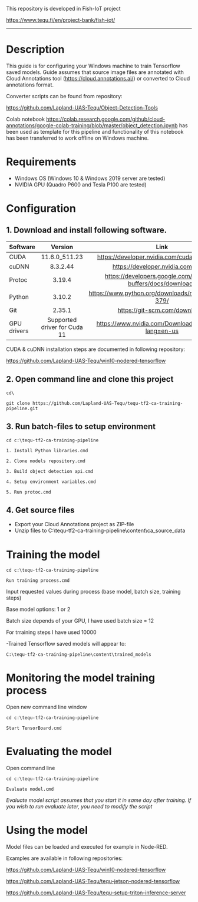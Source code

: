 This repository is developed in Fish-IoT project

https://www.tequ.fi/en/project-bank/fish-iot/ 

---

# Description 

This guide is for configuring your Windows machine to train Tensorflow saved models. Guide assumes that source image files are annotated with Cloud Annotations tool (https://cloud.annotations.ai/) or converted to Cloud annotations format.

Converter scripts can be found from repository:

https://github.com/Lapland-UAS-Tequ/Object-Detection-Tools

Colab notebook https://colab.research.google.com/github/cloud-annotations/google-colab-training/blob/master/object_detection.ipynb has been used as template for this pipeline and functionality of this notebook has been transferred to work offline on Windows machine.

# Requirements

- Windows OS (Windows 10 & Windows 2019 server are tested)
- NVIDIA GPU (Quadro P600 and Tesla P100 are tested)

# Configuration

## 1. Download and install following software.

| Software      | Version       | Link |
| ------------- |:-------------:| :-------------:| 
| CUDA          | 11.6.0_511.23 | https://developer.nvidia.com/cuda-downloads |
| cuDNN         | 8.3.2.44      | https://developer.nvidia.com/cudnn |
| Protoc        | 3.19.4        | https://developers.google.com/protocol-buffers/docs/downloads |
| Python        | 3.10.2        | https://www.python.org/downloads/release/python-379/ |
| Git           | 2.35.1        | https://git-scm.com/downloads |
| GPU drivers   | Supported driver for Cuda 11 | https://www.nvidia.com/Download/index.aspx?lang=en-us |


CUDA & cuDNN installation steps are documented in following repository:

https://github.com/Lapland-UAS-Tequ/win10-nodered-tensorflow


## 2. Open command line and clone this project 

```
cd\
```

```
git clone https://github.com/Lapland-UAS-Tequ/tequ-tf2-ca-training-pipeline.git
```

## 3. Run batch-files to setup environment

```
cd c:\tequ-tf2-ca-training-pipeline
```


```
1. Install Python libraries.cmd
```

```
2. Clone models repository.cmd
```

```
3. Build object detection api.cmd
```

```
4. Setup environment variables.cmd
```

```
5. Run protoc.cmd
```

## 4. Get source files

- Export your Cloud Annotations project as ZIP-file
- Unzip files to C:\tequ-tf2-ca-training-pipeline\content\ca_source_data


# Training the model

```
cd c:\tequ-tf2-ca-training-pipeline
```

```
Run training process.cmd
```

Input requested values during process (base model, batch size, training steps)

Base model options: 1 or 2

Batch size depends of your GPU, I have used batch size = 12

For trraining steps I have used 10000

-Trained Tensorflow saved models will appear to: 

```C:\tequ-tf2-ca-training-pipeline\content\trained_models```


# Monitoring the model training process

Open new command line window

```
cd c:\tequ-tf2-ca-training-pipeline
```

```
Start TensorBoard.cmd
```

# Evaluating the model

Open command line 

```
cd c:\tequ-tf2-ca-training-pipeline
```

```
Evaluate model.cmd
```

*Evaluate model script assumes that you start it in same day after training. If you wish to run evaluate later, you need to modify the script*

# Using the model

Model files can be loaded and executed for example in Node-RED.

Examples are available in following repositories:

https://github.com/Lapland-UAS-Tequ/win10-nodered-tensorflow

https://github.com/Lapland-UAS-Tequ/tequ-jetson-nodered-tensorflow

https://github.com/Lapland-UAS-Tequ/tequ-setup-triton-inference-server

